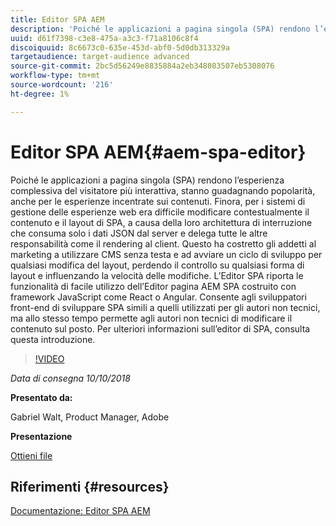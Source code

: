 ```yaml
---
title: Editor SPA AEM
description: 'Poiché le applicazioni a pagina singola (SPA) rendono l’esperienza complessiva del visitatore più interattiva, stanno guadagnando popolarità, anche per le esperienze incentrate sui contenuti. Partecipa a questa introduzione per ulteriori informazioni sull’editor di SPA. '
uuid: d61f7398-c3e8-475a-a3c3-f71a8106c8f4
discoiquuid: 8c6673c0-635e-453d-abf0-5d0db313329a
targetaudience: target-audience advanced
source-git-commit: 2bc5d56249e8835884a2eb348083507eb5308076
workflow-type: tm+mt
source-wordcount: '216'
ht-degree: 1%

---
```



# Editor SPA AEM{#aem-spa-editor}

Poiché le applicazioni a pagina singola (SPA) rendono l’esperienza complessiva del visitatore più interattiva, stanno guadagnando popolarità, anche per le esperienze incentrate sui contenuti. Finora, per i sistemi di gestione delle esperienze web era difficile modificare contestualmente il contenuto e il layout di SPA, a causa della loro architettura di interruzione che consuma solo i dati JSON dal server e delega tutte le altre responsabilità come il rendering al client. Questo ha costretto gli addetti al marketing a utilizzare CMS senza testa e ad avviare un ciclo di sviluppo per qualsiasi modifica del layout, perdendo il controllo su qualsiasi forma di layout e influenzando la velocità delle modifiche. L’Editor SPA riporta le funzionalità di facile utilizzo dell’Editor pagina AEM SPA costruito con framework JavaScript come React o Angular. Consente agli sviluppatori front-end di sviluppare SPA simili a quelli utilizzati per gli autori non tecnici, ma allo stesso tempo permette agli autori non tecnici di modificare il contenuto sul posto. Per ulteriori informazioni sull’editor di SPA, consulta questa introduzione.

>[!VIDEO](https://video.tv.adobe.com/v/24720/?quality=9)

*Data di consegna 10/10/2018*

**Presentato da:**

Gabriel Walt, Product Manager, Adobe

**Presentazione**

[Ottieni file](assets/aem-spa-editor.pdf)

## Riferimenti {#resources}

[Documentazione: Editor SPA AEM](https://experienceleague.adobe.com/docs/experience-manager-64/developing/headless/spas/spa-overview.html)

<!--
[Get back to the Overview](https://helpx.adobe.com/experience-manager/kt/eseminars/gems/aem-index.html)
-->
